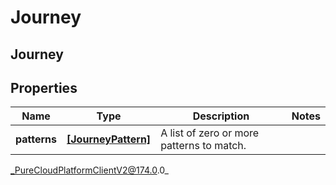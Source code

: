 # Journey

## Journey

## Properties

|Name | Type | Description | Notes|
|------------ | ------------- | ------------- | -------------|
| **patterns** | [**[JourneyPattern]**]([JourneyPattern]) | A list of zero or more patterns to match. | |



_PureCloudPlatformClientV2@174.0.0_
